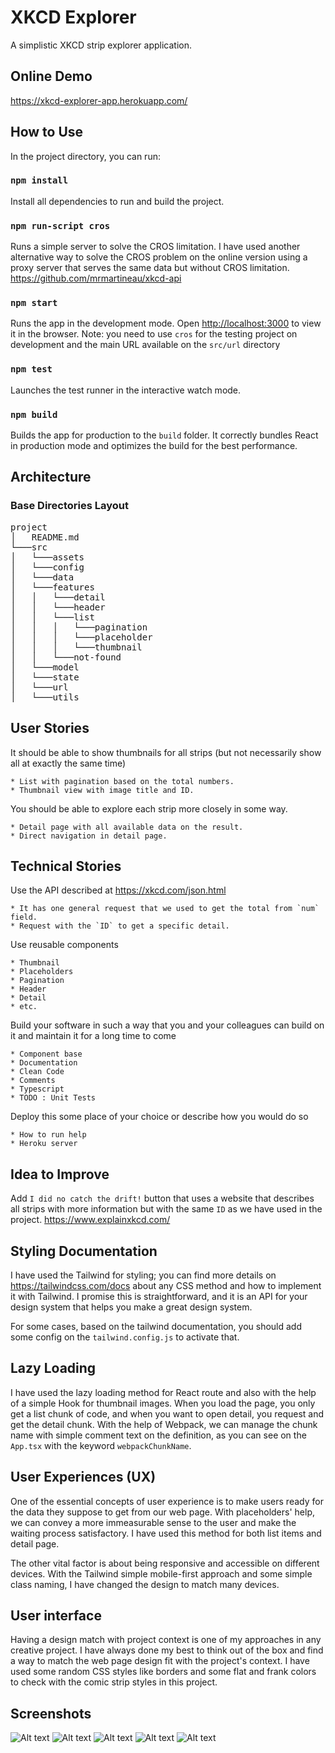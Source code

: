 # XKCD Explorer

A simplistic XKCD strip explorer application.

## Online Demo

<https://xkcd-explorer-app.herokuapp.com/>

## How to Use

In the project directory, you can run:

### `npm install`

Install all dependencies to run and build the project.

### `npm run-script cros`

Runs a simple server to solve the CROS limitation.
I have used another alternative way to solve the CROS problem on the online version using a proxy server that serves the same data but without CROS limitation. <https://github.com/mrmartineau/xkcd-api>

### `npm start`

Runs the app in the development mode.
Open [http://localhost:3000](http://localhost:3000) to view it in the browser.
Note: you need to use `cros` for the testing project on development and the main URL available on the `src/url` directory

### `npm test`

Launches the test runner in the interactive watch mode.

### `npm build`

Builds the app for production to the `build` folder.
It correctly bundles React in production mode and optimizes the build for the best performance.

## Architecture


### Base Directories Layout

<pre>
project
│   README.md
└───src
│   └───assets
│   └───config
│   └───data
│   └───features
│   │   └───detail
│   │   └───header
│   │   └───list
│   │   │   └───pagination
│   │   │   └───placeholder
│   │   │   └───thumbnail
│   │   └───not-found
│   └───model
│   └───state
│   └───url
│   └───utils
</pre>

## User Stories

It should be able to show thumbnails for all strips (but not necessarily show all at exactly the same time)

    * List with pagination based on the total numbers.
    * Thumbnail view with image title and ID.

You should be able to explore each strip more closely in some way.

    * Detail page with all available data on the result.
    * Direct navigation in detail page.

## Technical Stories

Use the API described at <https://xkcd.com/json.html>

    * It has one general request that we used to get the total from `num` field.
    * Request with the `ID` to get a specific detail.

Use reusable components

    * Thumbnail
    * Placeholders
    * Pagination
    * Header
    * Detail
    * etc.

Build your software in such a way that you and your colleagues can build on it and maintain it for a long time to come

    * Component base
    * Documentation
    * Clean Code
    * Comments
    * Typescript
    * TODO : Unit Tests

Deploy this some place of your choice or describe how you would do so

    * How to run help
    * Heroku server

## Idea to Improve

Add `I did no catch the drift!` button that uses a website that describes all strips with more information but with the same `ID` as we have used in the project. <https://www.explainxkcd.com/>

## Styling Documentation

I have used the Tailwind for styling; you can find more details on <https://tailwindcss.com/docs> about any CSS method and how to implement it with Tailwind. I promise this is straightforward, and it is an API for your design system that helps you make a great design system.

For some cases, based on the tailwind documentation, you should add some config on the `tailwind.config.js` to activate that.

## Lazy Loading

I have used the lazy loading method for React route and also with the help of a simple Hook for thumbnail images.
When you load the page, you only get a list chunk of code, and when you want to open detail, you request and get the detail chunk. With the help of Webpack, we can manage the chunk name with simple comment text on the definition, as you can see on the `App.tsx` with the keyword `webpackChunkName`.

## User Experiences (UX)

One of the essential concepts of user experience is to make users ready for the data they suppose to get from our web page. With placeholders' help, we can convey a more immeasurable sense to the user and make the waiting process satisfactory.
I have used this method for both list items and detail page.

The other vital factor is about being responsive and accessible on different devices. With the Tailwind simple mobile-first approach and some simple class naming, I have changed the design to match many devices.

## User interface

Having a design match with project context is one of my approaches in any creative project. I have always done my best to think out of the box and find a way to match the web page design fit with the project's context. I have used some random CSS styles like borders and some flat and frank colors to check with the comic strip styles in this project.

## Screenshots

![Alt text](screenshots/1.png?raw=true)
![Alt text](screenshots/2.png?raw=true)
![Alt text](screenshots/3.png?raw=true)
![Alt text](screenshots/4.png?raw=true)
![Alt text](screenshots/5.png?raw=true)